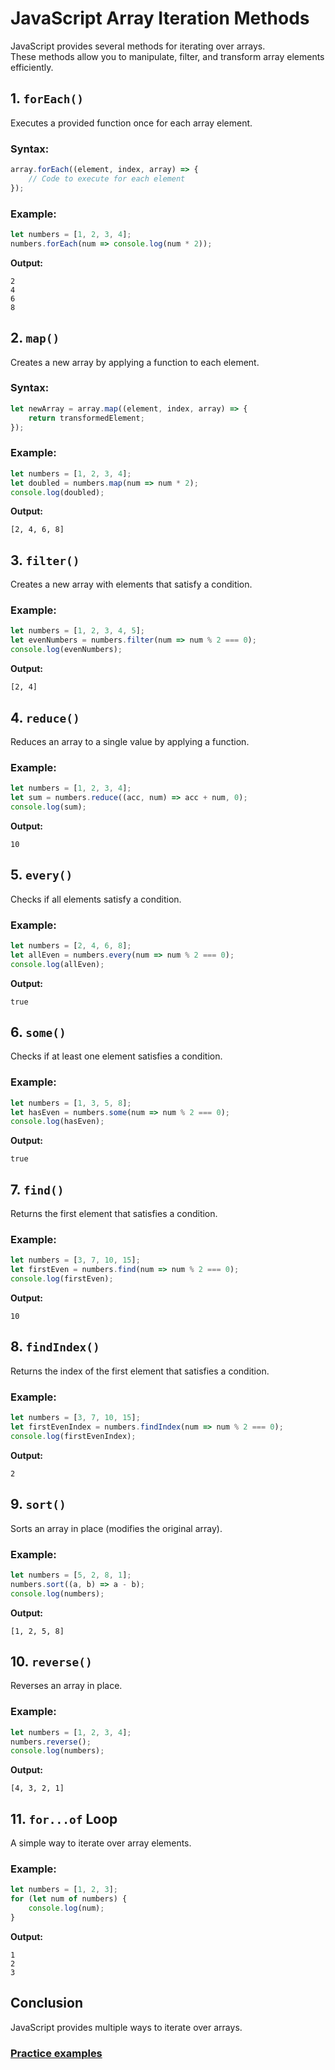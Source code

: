 # JavaScript Array Iteration Methods

JavaScript provides several methods for iterating over arrays.  
These methods allow you to manipulate, filter, and transform array elements efficiently.

## 1. `forEach()`
Executes a provided function once for each array element.

### Syntax:
```js
array.forEach((element, index, array) => {
    // Code to execute for each element
});
```

### Example:
```js
let numbers = [1, 2, 3, 4];
numbers.forEach(num => console.log(num * 2));
```
**Output:**
```
2
4
6
8
```

## 2. `map()`
Creates a new array by applying a function to each element.

### Syntax:
```js
let newArray = array.map((element, index, array) => {
    return transformedElement;
});
```

### Example:
```js
let numbers = [1, 2, 3, 4];
let doubled = numbers.map(num => num * 2);
console.log(doubled);
```
**Output:**
```
[2, 4, 6, 8]
```

## 3. `filter()`
Creates a new array with elements that satisfy a condition.

### Example:
```js
let numbers = [1, 2, 3, 4, 5];
let evenNumbers = numbers.filter(num => num % 2 === 0);
console.log(evenNumbers);
```
**Output:**
```
[2, 4]
```

## 4. `reduce()`
Reduces an array to a single value by applying a function.

### Example:
```js
let numbers = [1, 2, 3, 4];
let sum = numbers.reduce((acc, num) => acc + num, 0);
console.log(sum);
```
**Output:**
```
10
```

## 5. `every()`
Checks if all elements satisfy a condition.

### Example:
```js
let numbers = [2, 4, 6, 8];
let allEven = numbers.every(num => num % 2 === 0);
console.log(allEven);
```
**Output:**
```
true
```

## 6. `some()`
Checks if at least one element satisfies a condition.

### Example:
```js
let numbers = [1, 3, 5, 8];
let hasEven = numbers.some(num => num % 2 === 0);
console.log(hasEven);
```
**Output:**
```
true
```

## 7. `find()`
Returns the first element that satisfies a condition.

### Example:
```js
let numbers = [3, 7, 10, 15];
let firstEven = numbers.find(num => num % 2 === 0);
console.log(firstEven);
```
**Output:**
```
10
```

## 8. `findIndex()`
Returns the index of the first element that satisfies a condition.

### Example:
```js
let numbers = [3, 7, 10, 15];
let firstEvenIndex = numbers.findIndex(num => num % 2 === 0);
console.log(firstEvenIndex);
```
**Output:**
```
2
```

## 9. `sort()`
Sorts an array in place (modifies the original array).

### Example:
```js
let numbers = [5, 2, 8, 1];
numbers.sort((a, b) => a - b);
console.log(numbers);
```
**Output:**
```
[1, 2, 5, 8]
```

## 10. `reverse()`
Reverses an array in place.

### Example:
```js
let numbers = [1, 2, 3, 4];
numbers.reverse();
console.log(numbers);
```
**Output:**
```
[4, 3, 2, 1]
```

## 11. `for...of` Loop
A simple way to iterate over array elements.

### Example:
```js
let numbers = [1, 2, 3];
for (let num of numbers) {
    console.log(num);
}
```
**Output:**
```
1
2
3
```

## Conclusion
JavaScript provides multiple ways to iterate over arrays.

### [Practice examples](https://annwanjiku.github.io/js_arrays/)

